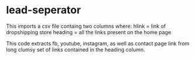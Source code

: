 # lead-seperator

This imports a csv file containg two columns where:
hlink = link of dropshipping store
heading = all the links present on the home page

This code extracts fb, youtube, instagram, as well as contact page link from long clumsy set 
of links contained in the heading column.
